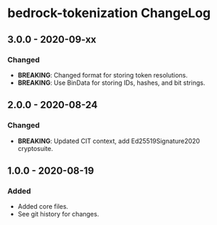 # bedrock-tokenization ChangeLog

## 3.0.0 - 2020-09-xx

### Changed
- **BREAKING**: Changed format for storing token resolutions.
- **BREAKING**: Use BinData for storing IDs, hashes, and bit strings.

## 2.0.0 - 2020-08-24

### Changed
- **BREAKING**: Updated CIT context, add Ed25519Signature2020 cryptosuite.

## 1.0.0 - 2020-08-19

### Added
- Added core files.
- See git history for changes.
